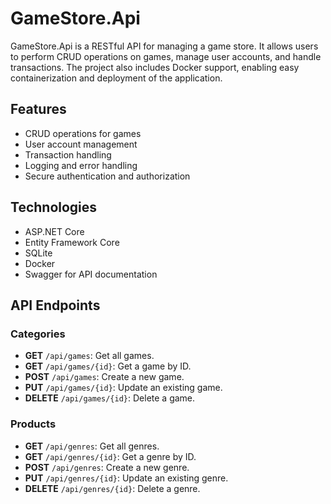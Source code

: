 # GameStore.Api

GameStore.Api is a RESTful API for managing a game store. It allows users to perform CRUD operations on games, manage user accounts, and handle transactions. The project also includes Docker support, enabling easy containerization and deployment of the application.

## Features

- CRUD operations for games
- User account management
- Transaction handling
- Logging and error handling
- Secure authentication and authorization

## Technologies

- ASP.NET Core
- Entity Framework Core
- SQLite
- Docker
- Swagger for API documentation

## API Endpoints

### Categories

- **GET** `/api/games`: Get all games.
- **GET** `/api/games/{id}`: Get a game by ID.
- **POST** `/api/games`: Create a new game.
- **PUT** `/api/games/{id}`: Update an existing game.
- **DELETE** `/api/games/{id}`: Delete a game.

### Products

- **GET** `/api/genres`: Get all genres.
- **GET** `/api/genres/{id}`: Get a genre by ID.
- **POST** `/api/genres`: Create a new genre.
- **PUT** `/api/genres/{id}`: Update an existing genre.
- **DELETE** `/api/genres/{id}`: Delete a genre.


